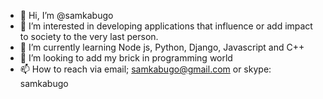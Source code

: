 - 👋 Hi, I’m @samkabugo
- 👀 I’m interested in developing applications that influence or add impact to society to the very last person. 
- 🌱 I’m currently learning  Node js, Python, Django, Javascript and C++
- 💞️ I’m looking to add my brick in programming world 
- 📫 How to reach via email; samkabugo@gmail.com or skype: samkabugo

<!---
samkabugo/samkabugo is a ✨ special ✨ repository because its `README.md` (this file) appears on your GitHub profile.
You can click the Preview link to take a look at your changes.
--->

